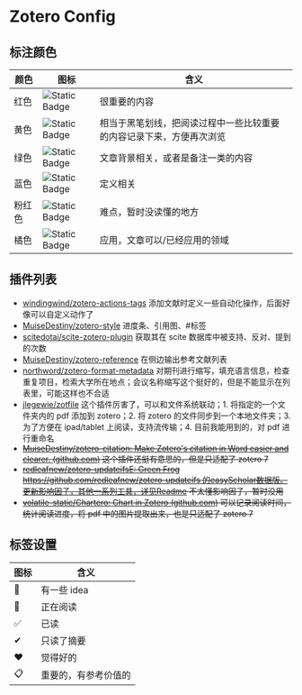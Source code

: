 # Zotero Config

## 标注颜色

| 颜色   | 图标                                                         | 含义                                                         |
| ------ | ------------------------------------------------------------ | ------------------------------------------------------------ |
| 红色   | ![Static Badge](https://img.shields.io/badge/very%20important-red) | 很重要的内容                                                 |
| 黄色   | ![Static Badge](https://img.shields.io/badge/important-yellow) | 相当于黑笔划线，把阅读过程中一些比较重要的内容记录下来，方便再次浏览 |
| 绿色   | ![Static Badge](https://img.shields.io/badge/background-green) | 文章背景相关，或者是备注一类的内容                           |
| 蓝色   | ![Static Badge](https://img.shields.io/badge/definition-blue) | 定义相关                                                     |
| 粉红色 | ![Static Badge](https://img.shields.io/badge/misunderstanding-pink) | 难点，暂时没读懂的地方                                       |
| 橘色   | ![Static Badge](https://img.shields.io/badge/applications-orange) | 应用，文章可以/已经应用的领域                                |

## 插件列表

-   [windingwind/zotero-actions-tags](https://github.com/windingwind/zotero-actions-tags) 添加文献时定义一些自动化操作，后面好像可以自定义动作了
-   [MuiseDestiny/zotero-style](https://github.com/MuiseDestiny/zotero-style) 进度条、引用图、#标签
-   [scitedotai/scite-zotero-plugin](https://github.com/scitedotai/scite-zotero-plugin) 获取其在 scite 数据库中被支持、反对、提到的次数
-   [MuiseDestiny/zotero-reference](https://github.com/MuiseDestiny/zotero-reference) 在侧边输出参考文献列表
-   [northword/zotero-format-metadata](https://github.com/northword/zotero-format-metadata)  对期刊进行缩写，填充语言信息，检查重复项目，检索大学所在地点；会议名称缩写这个挺好的，但是不能显示在列表里，可能这样也不合适
-   [jlegewie/zotfile](https://github.com/jlegewie/zotfile) 这个插件厉害了，可以和文件系统联动；1. 将指定的一个文件夹内的 pdf 添加到 zotero；2. 将 zotero 的文件同步到一个本地文件夹；3. 为了方便在 ipad/tablet 上阅读，支持流传输；4. 目前我能用到的，对 pdf 进行重命名
-   ~~[MuiseDestiny/zotero-citation: Make Zotero's citation in Word easier and clearer. (github.com)](https://github.com/MuiseDestiny/zotero-citation) 这个插件还挺有意思的，但是只适配了 zotero 7~~
-   ~~[redleafnew/zotero-updateifsE: Green Frog https://github.com/redleafnew/zotero-updateifs 的easyScholar数据版。更新影响因子，其他一系列工具，详见Readme](https://github.com/redleafnew/zotero-updateifsE) 不太懂影响因子，暂时没用~~
-   ~~[volatile-static/Chartero: Chart in Zotero (github.com)](https://github.com/volatile-static/Chartero) 可以记录阅读时间，统计阅读进度，将 pdf 中的图片提取出来，也是只适配了 zotero 7~~

## 标签设置

| 图标 | 含义                 |
| ---- | -------------------- |
| 🌟    | 有一些 idea          |
| 🚩    | 正在阅读             |
| ✅    | 已读                 |
| ✔    | 只读了摘要           |
| ❤️    | 觉得好的             |
| 📋    | 重要的，有参考价值的 |

